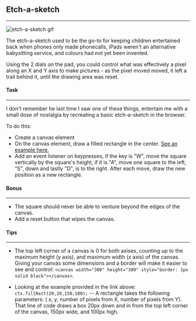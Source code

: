 ## Etch-a-sketch
____

![etch-a-sketch gif](https://media3.giphy.com/media/HkP4KgeuU0AG4/giphy.gif)

The etch-a-sketch used to be the go-to for keeping children entertained back when phones only made phonecalls, iPads weren't an alternative babysitting service, and colours had not yet been invented.

Using the 2 dials on the pad, you could control what was effectively a pixel along an X and Y axis to make pictures - as the pixel moved moved, it left a trail behind it, until the drawing area was reset.

#### Task
____

I don't remember he last time I saw one of these things, entertain me with a small dose of nostalgia by recreating a basic etch-a-sketch in the browser.

To do this:
- Create a canvas element
- On the canvas element, draw a filled rectangle in the center. [See an example here.](https://www.w3schools.com/tags/canvas_fillrect.asp)
- Add an event listener on keypresses, if the key is "W", move the square vertically by the square's height, if it is "A", move one square to the left, "S", down and lastly "D", is to the right. After each move, draw the new position as a new rectangle.

#### Bonus
____
- The square should never be able to venture beyond the edges of the canvas.
- Add a reset button that wipes the canvas.

#### Tips
____

- The top left corner of a canvas is 0 for both axises, counting up to the maximum height (y axis), and maximum width (x axis) of the canvas. Giving your canvas some dimensions and a border will make it easier to see and control: `<canvas width="300" height="300" style="border: 1px solid black"></canvas>`.

- Looking at the example provided in the link above: `ctx.fillRect(20,20,150,100);` -- A rectangle takes the following parameters: ( x, y, number of pixels from X, number of pixels from Y). That line of code draws a box 20px down and in from the top left corner of the canvas, 150px wide, and 100px high.
